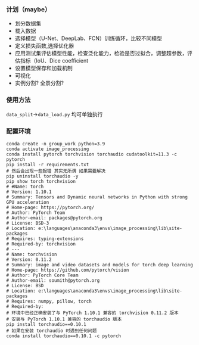 ### 计划（maybe）

- 划分数据集 
- 载入数据
- 选择模型（U-Net、DeepLab、FCN）训练循环，比较不同模型
- 定义损失函数,选择优化器
- 应用测试集评估模型性能，检查泛化能力，检验是否过拟合，调整超参数，评估指标（IoU、Dice coefficient
- 设置模型保存和加载机制
- 可视化
- 实例分割? 全景分割?

### 使用方法

`data_split`->`data_load.py` 均可单独执行

### 配置环境

```
conda create -n group_work python=3.9
conda activate image_processing
conda install pytorch torchvision torchaudio cudatoolkit=11.3 -c pytorch
pip install -r requirements.txt
# 然后会出现一些报错 其实无所谓 如果需要解决
pip uninstall torchaudio -y
pip show torch torchvision
# #Name: torch
# Version: 1.10.1
# Summary: Tensors and Dynamic neural networks in Python with strong GPU acceleration
# Home-page: https://pytorch.org/
# Author: PyTorch Team
# Author-email: packages@pytorch.org
# License: BSD-3
# Location: e:\languages\anaconda3\envs\image_processing\lib\site-packages
# Requires: typing-extensions
# Required-by: torchvision
# ---
# Name: torchvision
# Version: 0.11.2
# Summary: image and video datasets and models for torch deep learning
# Home-page: https://github.com/pytorch/vision
# Author: PyTorch Core Team
# Author-email: soumith@pytorch.org
# License: BSD
# Location: e:\languages\anaconda3\envs\image_processing\lib\site-packages
# Requires: numpy, pillow, torch
# Required-by:
# 环境中已经正确安装了与 PyTorch 1.10.1 兼容的 torchvision 0.11.2 版本
# 安装与 PyTorch 1.10.1 兼容的 torchaudio 版本
pip install torchaudio==0.10.1 
# 如果在安装 torchaudio 时遇到任何问题
conda install torchaudio==0.10.1 -c pytorch

